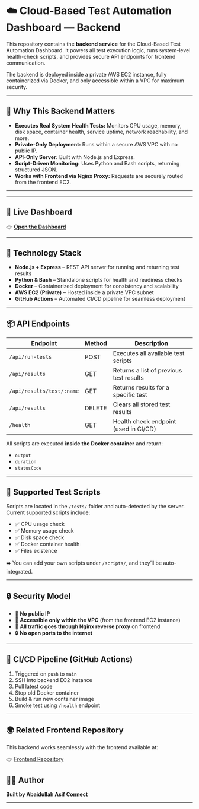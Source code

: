 # ☁️ Cloud-Based Test Automation Dashboard — Backend

This repository contains the **backend service** for the Cloud-Based Test Automation Dashboard. It powers all test execution logic, runs system-level health-check scripts, and provides secure API endpoints for frontend communication.

The backend is deployed inside a private AWS EC2 instance, fully containerized via Docker, and only accessible within a VPC for maximum security.

---

## 🔐 Why This Backend Matters

- **Executes Real System Health Tests:** Monitors CPU usage, memory, disk space, container health, service uptime, network reachability, and more.
- **Private-Only Deployment:** Runs within a secure AWS VPC with no public IP.
- **API-Only Server:** Built with Node.js and Express.
- **Script-Driven Monitoring:** Uses Python and Bash scripts, returning structured JSON.
- **Works with Frontend via Nginx Proxy:** Requests are securely routed from the frontend EC2.

---

---

## 🔗 Live Dashboard

👉 **[Open the Dashboard](http://13.51.175.115/)**  

---


## 🔧 Technology Stack

- **Node.js + Express** – REST API server for running and returning test results
- **Python & Bash** – Standalone scripts for health and readiness checks
- **Docker** – Containerized deployment for consistency and scalability
- **AWS EC2 (Private)** – Hosted inside a private VPC subnet
- **GitHub Actions** – Automated CI/CD pipeline for seamless deployment

---

## 📦 API Endpoints

| Endpoint                  | Method | Description                                 |
|---------------------------|--------|---------------------------------------------|
| `/api/run-tests`          | POST   | Executes all available test scripts         |
| `/api/results`            | GET    | Returns a list of previous test results     |
| `/api/results/test/:name` | GET    | Returns results for a specific test         |
| `/api/results`            | DELETE | Clears all stored test results              |
| `/health`                 | GET    | Health check endpoint (used in CI/CD)       |

All scripts are executed **inside the Docker container** and return:
- `output`
- `duration`
- `statusCode`

---

## 🧪 Supported Test Scripts

Scripts are located in the `/tests/` folder and auto-detected by the server. Current supported scripts include:

- ✅ CPU usage check
- ✅ Memory usage check
- ✅ Disk space check
- ✅ Docker container health
- ✅ Files existence

➡️ You can add your own scripts under `/scripts/`, and they’ll be auto-integrated.

---

## 🔒 Security Model

- 🚫 **No public IP**
- 🔐 **Accessible only within the VPC** (from the frontend EC2 instance)
- 🔄 **All traffic goes through Nginx reverse proxy** on frontend
- 🔒 **No open ports to the internet**

---

## 🔄 CI/CD Pipeline (GitHub Actions)

1. Triggered on `push` to `main`
2. SSH into backend EC2 instance
3. Pull latest code
4. Stop old Docker container
5. Build & run new container image
6. Smoke test using `/health` endpoint

---

## 🌍 Related Frontend Repository

This backend works seamlessly with the frontend available at:

👉 [Frontend Repository](https://github.com/Abaidullah889/Cloud-Based-Test-Automation-Dashboard)


## 👨‍💻 Author

**Built by Abaidullah Asif [Connect](https://www.linkedin.com/in/abaidullahasif/)**  

---
